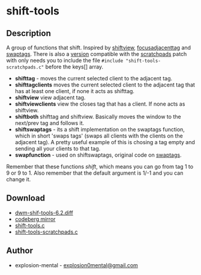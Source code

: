 shift-tools
===========

Description
-----------
A group of functions that shift. Inspired by
[shiftview](https://lists.suckless.org/dev/1104/7590.html),
[focusadjacenttag](../focusadjacenttag) and [swaptags](../swaptags). There is also a
[version](shift-tools-scratchpads.c) compatible with the
[scratchpads](../scratchpads) patch with only needs you to include the file
`#include "shift-tools-scratchpads.c"` before the keys[] array.



* **shifttag** - moves the current selected client to the adjacent tag.
* **shifttagclients** moves the current selected client to the adjacent tag
  that has at least one client, if none it acts as shifttag.
* **shiftview** view adjacent tag.
* **shiftviewclients** view the closes tag that has a client. If none acts as
  shiftview.
* **shiftboth** shifttag and shiftview. Basically moves the window to the
  next/prev tag and follows it.
* **shiftswaptags** -  its a shift implementation on the swaptags function,
  which in short 'swaps tags' (swaps all clients with the clients on the
  adjacent tag).  A pretty useful example of this is chosing a tag empty and
  sending all your clients to that tag.
* **swapfunction** - used on shiftswaptags, original code on
  [swaptags](../swaptags).



Remember that these functions _shift_, which means you can go from tag 1 to 9
or 9 to 1.  Also remember that the default argument is 1/-1 and you can change it.

Download
--------
* [dwm-shif-tools-6.2.diff](dwm-shif-tools-6.2.diff)
* [codeberg mirror](https://codeberg.org/explosion-mental/demwm/src/branch/patches/dwm-shif-tools-6.2.diff)
* [shift-tools.c](shift-tools.c)
* [shift-tools-scratchpads.c](shift-tools-scratchpads.c)

Author
------
* explosion-mental - <explosion0mental@gmail.com>
